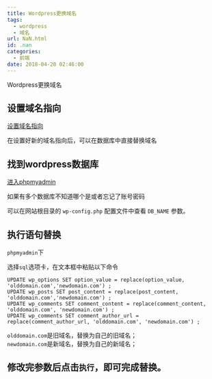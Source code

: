```yaml
---
title: Wordpress更换域名
tags:
  - wordpress
  - 域名
url: NaN.html
id: .nan
categories:
  - 前端
date: 2018-04-20 02:46:00
---
```


Wordpress更换域名

设置域名指向
------

[设置域名指向](https://www.baidu.com/s?ie=utf-8&f=8&rsv_bp=1&tn=baidu&wd=%E8%AE%BE%E7%BD%AE%E5%9F%9F%E5%90%8D%E6%8C%87%E5%90%91&oq=ubuntu%2520%25E5%25A4%258D%25E5%2588%25B6%25E6%2596%2587%25E4%25BB%25B6%25E5%25A4%25B9%2520%25E5%25BD%2593%25E5%2589%258D%25E7%259B%25AE%25E5%25BD%2595&rsv_pq=e8147f9200053deb&rsv_t=02b3mYtdTZoEf4Macq8B9O5VsPA0ErZ4KEUuZqvSJ5dOR1%2Boncn%2FDS%2Bae1U&rqlang=cn&rsv_enter=1&inputT=2736&rsv_sug3=25&rsv_sug1=20&rsv_sug7=100&rsv_n=2&bs=ubuntu%20%E5%A4%8D%E5%88%B6%E6%96%87%E4%BB%B6%E5%A4%B9%20%E5%BD%93%E5%89%8D%E7%9B%AE%E5%BD%95)

在设置好新的域名指向后，可以在数据库中直接替换域名

找到wordpress数据库
--------------

[进入phpmyadmin](https://www.baidu.com/s?ie=utf-8&f=8&rsv_bp=1&tn=baidu&wd=%E8%BF%9B%E5%85%A5phpmyadmin&oq=%25E8%25AE%25BE%25E7%25BD%25AE%25E5%259F%259F%25E5%2590%258D%25E6%258C%2587%25E5%2590%2591&rsv_pq=89f8fd3e0000ab70&rsv_t=f96b0D%2B6WL3fPzB1UdM%2Fpe8%2BZzZwYG2R9VXJ00yDBQmlz5wgdvnQuTWmduk&rqlang=cn&rsv_enter=0&inputT=1086&rsv_sug3=27&rsv_sug1=22&rsv_sug7=100&rsv_n=2&bs=%E8%AE%BE%E7%BD%AE%E5%9F%9F%E5%90%8D%E6%8C%87%E5%90%91)

如果有多个数据库不知道哪个是或者忘记了账号密码

可以在网站根目录的 `wp-config.php` 配置文件中查看 `DB_NAME` 参数。

执行语句替换
------

`phpmyadmin`下

选择`sql`选项卡，在文本框中粘贴以下命令

    UPDATE wp_options SET option_value = replace(option_value, 'olddomain.com','newdomain.com') ;
    UPDATE wp_posts SET post_content = replace(post_content, 'olddomain.com','newdomain.com') ;
    UPDATE wp_comments SET comment_content = replace(comment_content, 'olddomain.com', 'newdomain.com') ;
    UPDATE wp_comments SET comment_author_url = replace(comment_author_url, 'olddomain.com', 'newdomain.com') ;

`olddomain.com`是旧域名，替换为自己的旧域名；  
`newdomain.com`是新域名，替换为自己的新域名；

修改完参数后点击`执行`，即可完成替换。
--------------------
